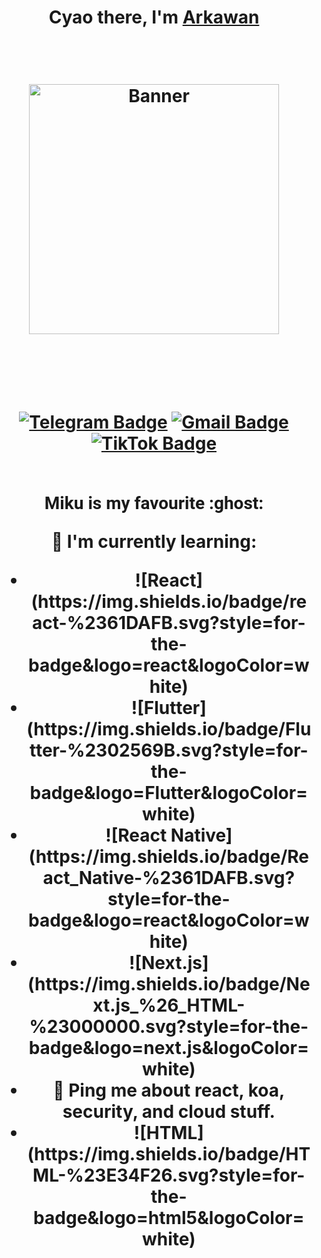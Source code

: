 <h1 align="center">Cyao there, I'm <a href="https://www.selfblog.my.id/">Arkawan</a> </p>


<br />

<p align="center">
  <a><img src="https://github.com/ariesawan/pic-citra/blob/main/miku-nf2u.gif" alt="Banner" width="400px" autoplay></a>
</p>

<br />
<br />

[![Telegram Badge](https://img.shields.io/badge/-@ClouID97-0088cc?style=flat-square&labelColor=0088cc&logo=telegram&logoColor=white&link=https://t.me/ClouID97)](https://t.me/ClouID97)
[![Gmail Badge](https://img.shields.io/badge/-thislaptop55@gmail.com-c14438?style=flat-square&logo=Gmail&logoColor=white&link=mailto:thislaptop55@gmail.com)](mailto:thislaptop55@gmail.com)
[![TikTok Badge](https://img.shields.io/badge/-@arkawan97-000000?style=flat-square&labelColor=000000&logo=tiktok&logoColor=white&link=https://www.tiktok.com/@arkawan97?_t=8i969UenP0h&_r=1)](https://www.tiktok.com/@arkawan97?_t=8i969UenP0h&_r=1)

<br />
<span style="font-family: 'Roboto', sans-serif;">Miku is my favourite :ghost:</span>

📖 I'm currently learning:
<span style="font-family: 'Roboto', sans-serif;">

<ul>
<li>![React](https://img.shields.io/badge/react-%2361DAFB.svg?style=for-the-badge&logo=react&logoColor=white)</li>
<li>![Flutter](https://img.shields.io/badge/Flutter-%2302569B.svg?style=for-the-badge&logo=Flutter&logoColor=white)</li>
<li>![React Native](https://img.shields.io/badge/React_Native-%2361DAFB.svg?style=for-the-badge&logo=react&logoColor=white)</li>
<li>![Next.js](https://img.shields.io/badge/Next.js_%26_HTML-%23000000.svg?style=for-the-badge&logo=next.js&logoColor=white)</li>
<li>💬 Ping me about <strong>react, koa, security, and cloud stuff</strong>.</li>
<li>![HTML](https://img.shields.io/badge/HTML-%23E34F26.svg?style=for-the-badge&logo=html5&logoColor=white)</li>
</ul>

<br><br>
</span>



